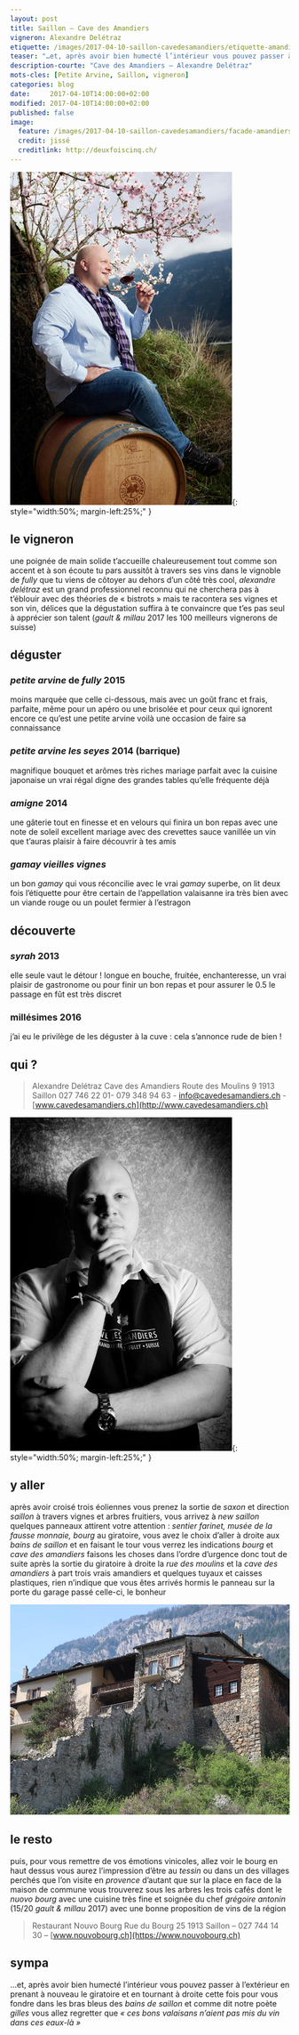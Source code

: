 ```yaml
---
layout: post
title: Saillon — Cave des Amandiers
vigneron: Alexandre Delétraz
etiquette: /images/2017-04-10-saillon-cavedesamandiers/etiquette-amandiers-2.jpg
teaser: "…et, après avoir bien humecté l’intérieur vous pouvez passer à l’extérieur en prenant à nouveau le giratoire et en tournant à droite cette fois pour vous fondre dans les bras bleus des bains de saillon et comme dit notre poète *gilles*..."
description-courte: "Cave des Amandiers — Alexandre Delétraz"
mots-cles: [Petite Arvine, Saillon, vigneron]
categories: blog
date:     2017-04-10T14:00:00+02:00
modified: 2017-04-10T14:00:00+02:00
published: false
image:
  feature: /images/2017-04-10-saillon-cavedesamandiers/facade-amandiers-1-1900x800.jpg
  credit: jissé
  creditlink: http://deuxfoiscinq.ch/
---
```


![Alexandre Delétraz – Saillon – cave des Amandiers](/images/2017-04-10-saillon-cavedesamandiers/alexandredeletraz-2-400x599.jpg){: style="width:50%; margin-left:25%;" }

## le vigneron

une poignée de main solide t’accueille chaleureusement tout comme son accent et à son écoute tu pars aussitôt à travers ses vins dans le vignoble de *fully* que tu viens de côtoyer
au dehors d’un côté très cool, *alexandre delétraz* est un grand professionnel reconnu qui ne cherchera pas à t’éblouir avec des théories de « bistrots » mais te racontera ses vignes et son vin, délices que la dégustation suffira à te convaincre que t’es pas seul à apprécier son talent (*gault & millau* 2017 les 100 meilleurs vignerons de suisse)

## déguster

### *petite arvine* de *fully* 2015
moins marquée que celle ci-dessous, mais avec un goût franc et frais, parfaite, même pour un apéro ou une brisolée
et pour ceux qui ignorent encore ce qu’est une petite arvine voilà une occasion de faire sa connaissance

### *petite arvine les seyes* 2014 (barrique)
magnifique bouquet et arômes très riches
mariage parfait avec la cuisine japonaise
un vrai régal digne des grandes tables qu’elle fréquente déjà

### *amigne* 2014
une gâterie tout en finesse et en velours qui finira un bon repas avec une note de soleil excellent mariage avec des crevettes sauce vanillée
un vin que t’auras plaisir à faire découvrir à tes amis

### *gamay vieilles vignes*
un bon *gamay* qui vous réconcilie avec le vrai *gamay*
superbe, on lit deux fois l’étiquette pour être certain de l’appellation valaisanne
ira très bien avec un viande rouge ou un poulet fermier à l’estragon

## découverte

### *syrah* 2013
elle seule vaut le détour !
longue en bouche, fruitée, enchanteresse, un vrai plaisir de gastronome ou pour finir un bon repas et pour assurer le 0.5
le passage en fût est très discret

### millésimes 2016
j’ai eu le privilège de les déguster à la cuve : cela s’annonce rude de bien !

## qui ?

> Alexandre Delétraz
> Cave des Amandiers
> Route des Moulins 9
> 1913 Saillon
> 027 746 22 01- 079 348 94 63 - [info@cavedesamandiers.ch](mailto:info@cavedesamandiers.ch) - [www.cavedesamandiers.ch](http://www.cavedesamandiers.ch)

![Alexandre Delétraz – Saillon – cave des Amandiers](/images/2017-04-10-saillon-cavedesamandiers/alexandredeletraz-1-400x600.jpg){: style="width:50%; margin-left:25%;" }

## y aller

après avoir croisé trois éoliennes vous prenez la sortie de *saxon* et direction *saillon*
à travers vignes et arbres fruitiers, vous arrivez à *new saillon*
quelques panneaux attirent votre attention : *sentier farinet, musée de la fausse monnaie, bourg*
au giratoire, vous avez le choix d’aller à droite aux *bains de saillon* et en faisant le tour vous verrez les indications *bourg* et *cave des amandiers*
faisons les choses dans l’ordre d’urgence donc tout de suite après la sortie du giratoire à droite la *rue des moulins* et la *cave des amandiers*
à part trois vrais amandiers et quelques tuyaux et caisses plastiques, rien n’indique que vous êtes arrivés hormis le panneau sur la porte du garage
passé celle-ci, le bonheur

![Saillon – cave des Amandiers](/images/2017-04-10-saillon-cavedesamandiers/saillon-1-1000x750.jpg)

## le resto

puis, pour vous remettre de vos émotions vinicoles, allez voir le bourg en haut dessus
vous aurez l’impression d’être au *tessin* ou dans un des villages perchés que l’on visite en *provence* d’autant que sur la place en face de la maison de commune vous trouverez sous les arbres les trois cafés dont le *nuovo bourg* avec une cuisine très fine et soignée du chef *grégoire antonin* (15/20 *gault & millau* 2017) avec une bonne proposition de vins de la région

> Restaurant Nouvo Bourg
> Rue du Bourg 25
> 1913 Saillon – 027 744 14 30 – [www.nouvobourg.ch](https://www.nouvobourg.ch)

## sympa

…et, après avoir bien humecté l’intérieur vous pouvez passer à l’extérieur en prenant à nouveau le giratoire et en tournant à droite cette fois pour vous fondre dans les bras bleus des *bains de saillon* et comme dit notre poète *gilles* vous allez regretter que *« ces bons valaisans n’aient pas mis du vin dans ces eaux-là »*
